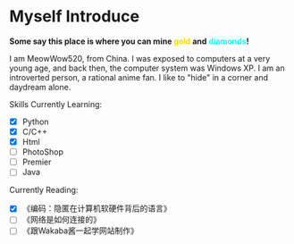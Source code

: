 # Myself Introduce

**Some say this place is where you can mine <span style="color:gold;">gold</span> and <span style="color:aqua;">diamonds</span>!**

I am MeowWow520, from China. I was exposed to computers at a very young age, and back then, the computer system was Windows XP.
I am an introverted person, a rational anime fan. I like to "hide" in a corner and daydream alone.

Skills Currently Learning:
- [x] Python
- [x] C/C++
- [x] Html
- [ ] PhotoShop
- [ ] Premier 
- [ ] Java

Currently Reading:
- [x] 《编码：隐匿在计算机软硬件背后的语言》
- [ ] 《网络是如何连接的》
- [ ] 《跟Wakaba酱一起学网站制作》

